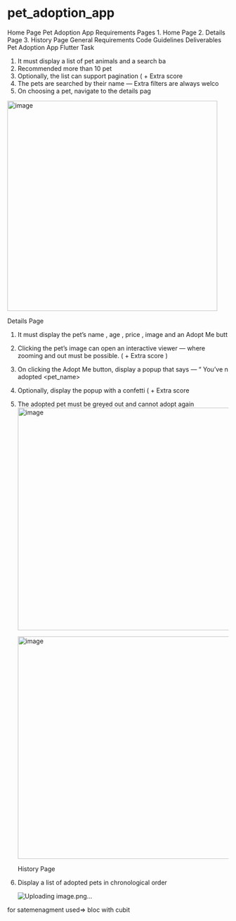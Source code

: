 # pet_adoption_app
Home Page
Pet Adoption App Requirements
Pages 1. Home Page 2. Details Page 3. History Page General Requirements
Code Guidelines Deliverables
Pet Adoption App Flutter Task
1. It must display a list of pet animals and a search ba
2. Recommended more than 10 pet
3. Optionally, the list can support pagination ( + Extra score
4. The pets are searched by their name — Extra filters are always welco
5. On choosing a pet, navigate to the details pag
<img width="478" alt="image" src="https://github.com/user-attachments/assets/1dd98244-bde6-4cb3-84c1-6b1bba381db1" />

Details Page
1. It must display the pet’s name , age , price , image and an Adopt Me butt
2. Clicking the pet’s image can open an interactive viewer — where zooming
and out must be possible. ( + Extra score )
3. On clicking the Adopt Me button, display a popup that says — “ You’ve n
adopted <pet_name>
4. Optionally, display the popup with a confetti ( + Extra score
5. The adopted pet must be greyed out and cannot adopt again
   <img width="506" alt="image" src="https://github.com/user-attachments/assets/eb2e5853-2118-467b-ba58-bc3b9ec2d4f9" />

   <img width="506" alt="image" src="https://github.com/user-attachments/assets/3cae4a2e-1447-4103-9881-279ecc8ae6b1" />



   History Page
1. Display a list of adopted pets in chronological order
   
   ![Uploading image.png…]()


for satemenagment used=> bloc with cubit

